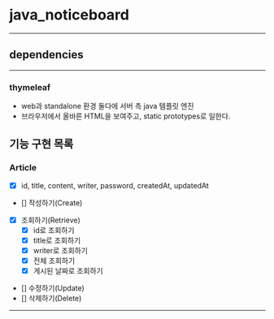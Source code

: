 # java_noticeboard

-----

## dependencies

---

### thymeleaf
- web과 standalone 환경 둘다에 서버 측 java 템플릿 엔진
- 브라우저에서 올바른 HTML을 보여주고, static prototypes로 일한다.


## 기능 구현 목록
### Article
- [x] id, title, content, writer, password, createdAt, updatedAt
- [] 작성하기(Create)
- [x] 조회하기(Retrieve)
  - [x] id로 조회하기
  - [x] title로 조회하기
  - [x] writer로 조회하기
  - [x] 전체 조회하기
  - [x] 게시된 날짜로 조회하기
- [] 수정하기(Update)
- [] 삭제하기(Delete)

---
